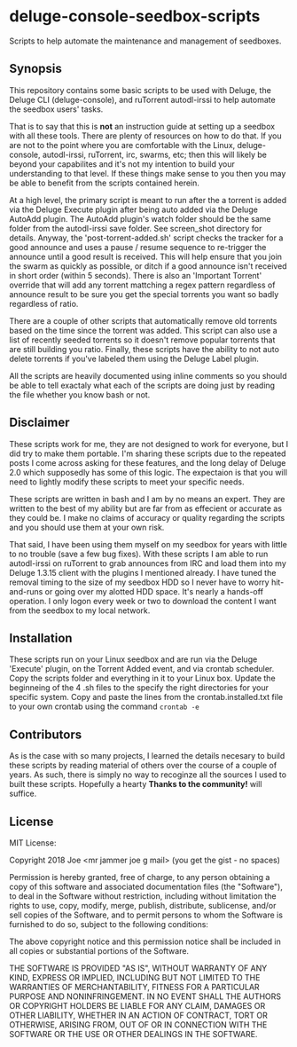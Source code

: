 # deluge-console-seedbox-scripts
Scripts to help automate the maintenance and management of seedboxes.

## Synopsis

This repository contains some basic scripts to be used with Deluge, the Deluge CLI (deluge-console), and ruTorrent autodl-irssi to help automate the seedbox users' tasks.

That is to say that this is **not** an instruction guide at setting up a seedbox with all these tools.  There are plenty of resources on how to do that.  If you are not to the point where you are comfortable with the Linux, deluge-console, autodl-irssi, ruTorrent, irc, swarms, etc; then this will likely be beyond your capabilites and it's not my intention to build your understanding to that level.  If these things make sense to you then you may be able to benefit from the scripts contained herein.

At a high level, the primary script is meant to run after the a torrent is added via the Deluge Execute plugin after being auto added via the Deluge AutoAdd plugin.  The AutoAdd plugin's watch folder should be the same folder from the autodl-irssi save folder.  See screen_shot directory for details.  Anyway, the 'post-torrent-added.sh' script checks the tracker for a good announce and uses a pause / resume sequence to re-trigger the announce until a good result is received.  This will help ensure that you join the swarm as quickly as possible, or ditch if a good announce isn't received in short order (within 5 seconds).  There is also an 'Important Torrent' override that will add any torrent mattching a regex pattern regardless of announce result to be sure you get the special torrents you want so badly regardless of ratio.

There are a couple of other scripts that automatically remove old torrents based on the time since the torrent was added.  This script can also use a list of recently seeded torrents so it doesn't remove popular torrents that are still building you ratio.  Finally, these scripts have the ability to not auto delete torrents if you've labeled them using the Deluge Label plugin.

All the scripts are heavily documented using inline comments so you should be able to tell exactaly what each of the scripts are doing just by reading the file whether you know bash or not.

## Disclaimer

These scripts work for me, they are not designed to work for everyone, but I did try to make them portable.  I'm sharing these scripts due to the repeated posts I come across asking for these features, and the long delay of Deluge 2.0 which supposedly has some of this logic.  The expectaion is that you will need to lightly modify these scripts to meet your specific needs.

These scripts are written in bash and I am by no means an expert.  They are written to the best of my ability but are far from as effecient or accurate as they could be.  I make no claims of accuracy or quality regarding the scripts and you should use them at your own risk.  

That said, I have been using them myself on my seedbox for years with little to no trouble (save a few bug fixes).  With these scripts I am able to run autodl-irssi on ruTorrent to grab announces from IRC and load them into my Deluge 1.3.15 client with the plugins I mentioned already.  I have tuned the removal timing to the size of my seedbox HDD so I never have to worry hit-and-runs or going over my alotted HDD space.  It's nearly a hands-off operation.  I only logon every week or two to download the content I want from the seedbox to my local network.

## Installation

These scripts run on your Linux seedbox and are run via the Deluge 'Execute' plugin, on the Torrent Added event, and via crontab scheduler.  Copy the scripts folder and everything in it to your Linux box.  Update the beginneing of the 4 .sh files to the specify the right directories for your specific system.  Copy and paste the lines from the crontab.installed.txt file to your own crontab using the command `crontab -e` 

## Contributors

As is the case with so many projects, I learned the details necesary to build these scripts by reading material of others over the course of a couple of years.  As such, there is simply no way to recoginze all the sources I used to built these scripts.  Hopefully a hearty **Thanks to the community!** will suffice.

## License

MIT License:

Copyright 2018 Joe <mr jammer joe <at> g mail> (you get the gist - no spaces)

Permission is hereby granted, free of charge, to any person obtaining a copy of this software and associated documentation files (the "Software"), to deal in the Software without restriction, including without limitation the rights to use, copy, modify, merge, publish, distribute, sublicense, and/or sell copies of the Software, and to permit persons to whom the Software is furnished to do so, subject to the following conditions:

The above copyright notice and this permission notice shall be included in all copies or substantial portions of the Software.

THE SOFTWARE IS PROVIDED "AS IS", WITHOUT WARRANTY OF ANY KIND, EXPRESS OR IMPLIED, INCLUDING BUT NOT LIMITED TO THE WARRANTIES OF MERCHANTABILITY, FITNESS FOR A PARTICULAR PURPOSE AND NONINFRINGEMENT. IN NO EVENT SHALL THE AUTHORS OR COPYRIGHT HOLDERS BE LIABLE FOR ANY CLAIM, DAMAGES OR OTHER LIABILITY, WHETHER IN AN ACTION OF CONTRACT, TORT OR OTHERWISE, ARISING FROM, OUT OF OR IN CONNECTION WITH THE SOFTWARE OR THE USE OR OTHER DEALINGS IN THE SOFTWARE.
